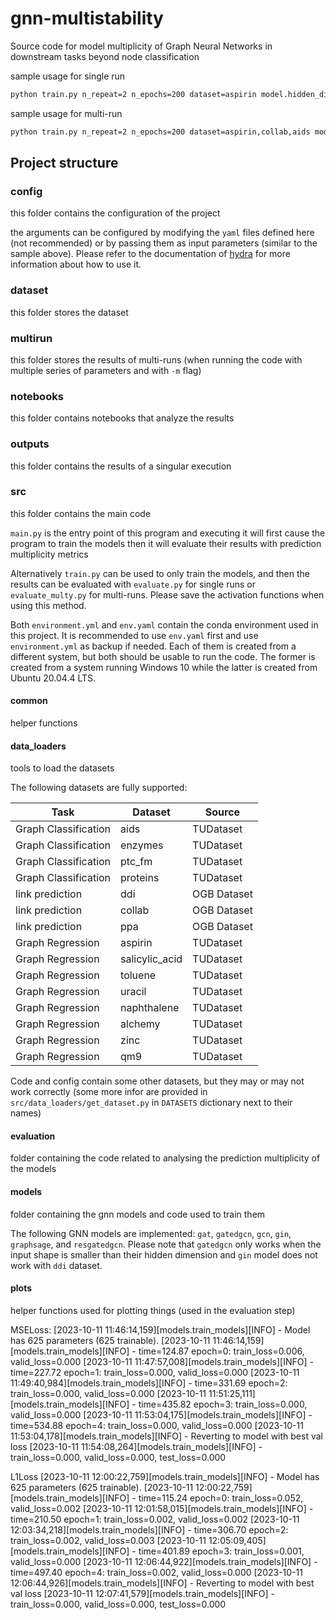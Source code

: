 # gnn-multistability

Source code for model multiplicity of Graph Neural Networks in downstream tasks beyond node classification

sample usage for single run

```bash
python train.py n_repeat=2 n_epochs=200 dataset=aspirin model.hidden_dim=8 model.num_layers=2 model=gin
```

sample usage for multi-run

```bash
python train.py n_repeat=2 n_epochs=200 dataset=aspirin,collab,aids model.hidden_dim=8,16,32 model.num_layers=2,3,4 model=gin,gat,gcn -m
```

## Project structure

### config

this folder contains the configuration of the project

the arguments can be configured by modifying the `yaml` files defined here
(not recommended) or by passing them as input parameters
(similar to the sample above). 
Please refer to the documentation of [hydra](https://hydra.cc/docs/intro/) for more information about how to use it.

### dataset

this folder stores the dataset

### multirun

this folder stores the results of multi-runs (when running the code with multiple series of parameters and with `-m`
flag)

### notebooks

this folder contains notebooks that analyze the results

### outputs

this folder contains the results of a singular execution

### src

this folder contains the main code

`main.py` is the entry point of this program and executing it will first cause the program to train the models then it
will evaluate their results with prediction multiplicity metrics

Alternatively `train.py` can be used to only train the models, and then the results can be evaluated with `evaluate.py`
for single runs or `evaluate_multy.py` for multi-runs. Please save the activation functions when using this method.

Both `environment.yml` and `env.yaml` contain the conda environment used in this project.
It is recommended to use `env.yaml` first and use `environment.yml` as backup if needed.
Each of them is created from a different system, but both should be usable to run the code.
The former is created from a system running Windows 10 while the latter is created from Ubuntu 20.04.4 LTS.

#### common

helper functions

#### data_loaders

tools to load the datasets

The following datasets are fully supported:

| Task                 | Dataset        | Source      |
|----------------------|----------------|-------------|
| Graph Classification | aids           | TUDataset   |
| Graph Classification | enzymes        | TUDataset   |
| Graph Classification | ptc_fm         | TUDataset   |
| Graph Classification | proteins       | TUDataset   |
| link prediction      | ddi            | OGB Dataset |
| link prediction      | collab         | OGB Dataset |
| link prediction      | ppa            | OGB Dataset |
| Graph Regression     | aspirin        | TUDataset   |
| Graph Regression     | salicylic_acid | TUDataset   |
| Graph Regression     | toluene        | TUDataset   |
| Graph Regression     | uracil         | TUDataset   |
| Graph Regression     | naphthalene    | TUDataset   |
| Graph Regression     | alchemy        | TUDataset   |
| Graph Regression     | zinc           | TUDataset   |
| Graph Regression     | qm9            | TUDataset   |

Code and config contain some other datasets, but they may or may not work correctly
(some more infor are provided in `src/data_loaders/get_dataset.py` in `DATASETS` dictionary next to their names)

#### evaluation

folder containing the code related to analysing the prediction multiplicity of the models

#### models

folder containing the gnn models and code used to train them

The following GNN models are implemented: `gat`, `gatedgcn`, `gcn`, `gin`, `graphsage`, and `resgatedgcn`.
Please note that `gatedgcn` only works
when the input shape is smaller than their hidden dimension and `gin` model does not work with `ddi` dataset.

#### plots

helper functions used for plotting things (used in the evaluation step)

MSELoss:
[2023-10-11 11:46:14,159][models.train_models][INFO] - Model has 625 parameters (625 trainable).
[2023-10-11 11:46:14,159][models.train_models][INFO] - time=124.87 epoch=0: train_loss=0.006, valid_loss=0.000
[2023-10-11 11:47:57,008][models.train_models][INFO] - time=227.72 epoch=1: train_loss=0.000, valid_loss=0.000
[2023-10-11 11:49:40,984][models.train_models][INFO] - time=331.69 epoch=2: train_loss=0.000, valid_loss=0.000
[2023-10-11 11:51:25,111][models.train_models][INFO] - time=435.82 epoch=3: train_loss=0.000, valid_loss=0.000
[2023-10-11 11:53:04,175][models.train_models][INFO] - time=534.88 epoch=4: train_loss=0.000, valid_loss=0.000
[2023-10-11 11:53:04,178][models.train_models][INFO] - Reverting to model with best val loss
[2023-10-11 11:54:08,264][models.train_models][INFO] - train_loss=0.000, valid_loss=0.000, test_loss=0.000

L1Loss
[2023-10-11 12:00:22,759][models.train_models][INFO] - Model has 625 parameters (625 trainable).
[2023-10-11 12:00:22,759][models.train_models][INFO] - time=115.24 epoch=0: train_loss=0.052, valid_loss=0.002
[2023-10-11 12:01:58,015][models.train_models][INFO] - time=210.50 epoch=1: train_loss=0.002, valid_loss=0.002
[2023-10-11 12:03:34,218][models.train_models][INFO] - time=306.70 epoch=2: train_loss=0.002, valid_loss=0.003
[2023-10-11 12:05:09,405][models.train_models][INFO] - time=401.89 epoch=3: train_loss=0.001, valid_loss=0.000
[2023-10-11 12:06:44,922][models.train_models][INFO] - time=497.40 epoch=4: train_loss=0.002, valid_loss=0.000
[2023-10-11 12:06:44,926][models.train_models][INFO] - Reverting to model with best val loss
[2023-10-11 12:07:41,579][models.train_models][INFO] - train_loss=0.000, valid_loss=0.000, test_loss=0.000

